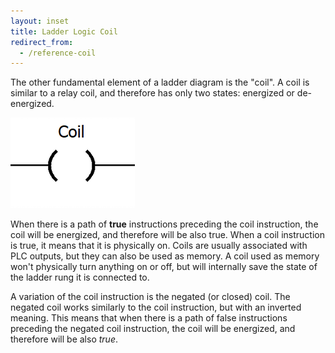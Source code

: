```yaml
---
layout: inset
title: Ladder Logic Coil
redirect_from:
  - /reference-coil
--- 
```


The other fundamental element of a ladder diagram is the "coil". A
coil is similar to a relay coil, and therefore has only two states: energized or de-energized.

![](coil.png)

When there is a path of **true** instructions preceding the coil instruction, the
coil will be energized, and therefore will be also true. When a coil instruction is true, it
means that it is physically on. Coils are usually associated with PLC outputs, but they can also
be used as memory. A coil used as memory won't physically turn anything on or off, but will internally
save the state of the ladder rung it is connected to.


A variation of the coil instruction is the negated (or closed) coil. The negated
coil works similarly to the coil instruction, but with an inverted meaning. This means
that when there is a path of false instructions preceding the negated coil instruction, the
coil will be energized, and therefore will be also *true*.

